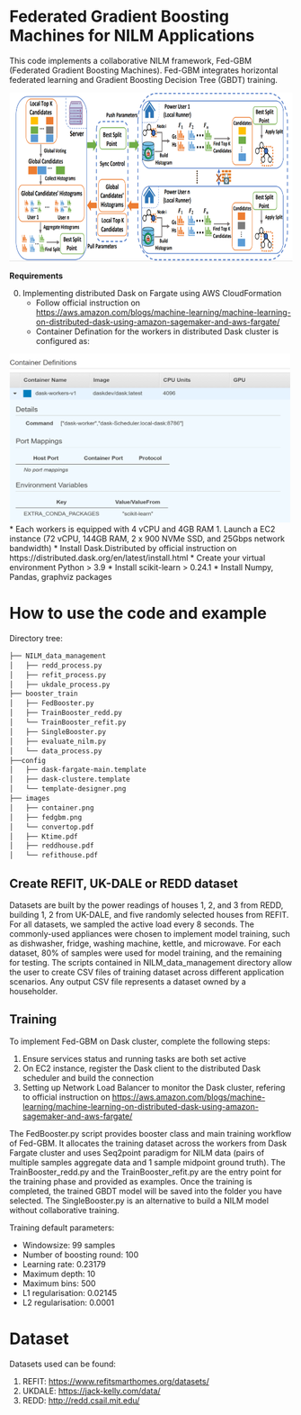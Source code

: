 # Federated Gradient Boosting Machines for NILM Applications
This code implements  a collaborative NILM framework, Fed-GBM (Federated Gradient Boosting Machines).  Fed-GBM integrates horizontal federated learning and Gradient Boosting Decision Tree (GBDT) training.

<img src="image/fedgbm.PNG" alt="alt text" width="800" height="300">


**Requirements**

0. Implementing distributed Dask on Fargate using AWS CloudFormation
    * Follow official instruction on https://aws.amazon.com/blogs/machine-learning/machine-learning-on-distributed-dask-using-amazon-sagemaker-and-aws-fargate/
    * Container Defination for the workers in distributed Dask cluster is configured as:
<img src="image/container.PNG" alt="alt text" width="500" height="300">
    * Each workers is equipped with 4 vCPU and 4GB RAM
1. Launch a EC2 instance (72 vCPU, 144GB RAM, 2 x 900 NVMe SSD, and 25Gbps network bandwidth)
    * Install Dask.Distributed by official instruction on https://distributed.dask.org/en/latest/install.html
    * Create your virtual environment Python > 3.9
	* Install scikit-learn > 0.24.1
	* Install Numpy, Pandas, graphviz packages



# How to use the code and example

Directory tree:

``` bash
├── NILM_data_management
│   ├── redd_process.py
│   ├── refit_process.py
│   ├── ukdale_process.py
├── booster_train
│   ├── FedBooster.py
│   ├── TrainBooster_redd.py
│   └── TrainBooster_refit.py
│   ├── SingleBooster.py
│   ├── evaluate_nilm.py
│   └── data_process.py
├──config
│   ├── dask-fargate-main.template
│   ├── dask-clustere.template
│   └── template-designer.png
├── images
│   ├── container.png
│   ├── fedgbm.png
│   └── convertop.pdf
│   ├── Ktime.pdf
│   ├── reddhouse.pdf
│   └── refithouse.pdf
```
## **Create REFIT, UK-DALE or REDD dataset**
Datasets are built by the power readings of houses 1, 2, and 3 from REDD, building 1, 2 from UK-DALE, and five randomly selected houses from REFIT. For all datasets, we sampled the active load every 8 seconds. The commonly-used appliances were chosen to implement model training, such as dishwasher, fridge, washing machine, kettle, and microwave. For each dataset, 80% of samples were used for model training, and the remaining for testing. The scripts contained in NILM_data_management directory allow the user to create CSV files of training dataset across different application scenarios. Any output CSV file represents a dataset owned by a householder.

## **Training**
To implement Fed-GBM on Dask cluster, complete the following steps:

1. Ensure services status and running tasks are both set active
2. On EC2 instance, register the Dask client to the distributed Dask scheduler and build the connection
3. Setting up Network Load Balancer to monitor the Dask cluster, refering to official instruction on https://aws.amazon.com/blogs/machine-learning/machine-learning-on-distributed-dask-using-amazon-sagemaker-and-aws-fargate/

The FedBooster.py script provides booster class and main training workflow of Fed-GBM. It allocates the training dataset across the workers from Dask Fargate cluster and uses Seq2point paradigm for NILM data (pairs of multiple samples aggregate data and 1 sample midpoint ground truth).  The TrainBooster_redd.py and the TrainBooster_refit.py are the entry point for the training phase and provided as examples.  Once the training is completed,  the trained GBDT model will be saved into the folder you have selected. The SingleBooster.py is an alternative to build a NILM model without collaborative training.

Training default parameters:

* Windowsize: 99 samples
* Number of boosting round: 100
* Learning rate: 0.23179
* Maximum depth: 10
* Maximum bins: 500
* L1 regularisation: 0.02145
* L2 regularisation: 0.0001

# Dataset
Datasets used can be found:
1. REFIT: https://www.refitsmarthomes.org/datasets/
2. UKDALE: https://jack-kelly.com/data/
3. REDD: http://redd.csail.mit.edu/
